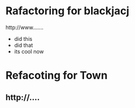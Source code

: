 # Rafactoring for blackjacj
http://www.......
- did this
- did that
- its cool now


# Refacoting for Town
http://.... 
- 
